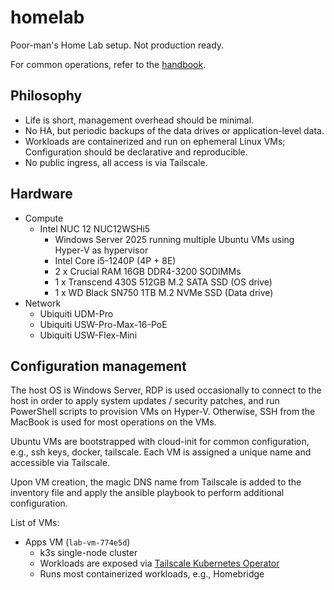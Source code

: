 # homelab

Poor-man's Home Lab setup. Not production ready.

For common operations, refer to the [handbook](./handbook/).

## Philosophy

- Life is short, management overhead should be minimal.
- No HA, but periodic backups of the data drives or application-level data.
- Workloads are containerized and run on ephemeral Linux VMs; Configuration should be declarative and reproducible.
- No public ingress, all access is via Tailscale.

## Hardware

- Compute
  - Intel NUC 12 NUC12WSHi5
    - Windows Server 2025 running multiple Ubuntu VMs using Hyper-V as hypervisor
    - Intel Core i5-1240P (4P + 8E)
    - 2 x Crucial RAM 16GB DDR4-3200 SODIMMs
    - 1 x Transcend 430S 512GB M.2 SATA SSD (OS drive)
    - 1 x WD Black SN750 1TB M.2 NVMe SSD (Data drive)
- Network
  - Ubiquiti UDM-Pro
  - Ubiquiti USW-Pro-Max-16-PoE
  - Ubiquiti USW-Flex-Mini

## Configuration management

The host OS is Windows Server, RDP is used occasionally to connect to the host in order to apply system updates / security patches, and run PowerShell scripts to provision VMs on Hyper-V. Otherwise, SSH from the MacBook is used for most operations on the VMs.

Ubuntu VMs are bootstrapped with cloud-init for common configuration, e.g., ssh keys, docker, tailscale. Each VM is assigned a unique name and accessible via Tailscale.

Upon VM creation, the magic DNS name from Tailscale is added to the inventory file and apply the ansible playbook to perform additional configuration.

List of VMs:

- Apps VM (`lab-vm-774e5d`)
  - k3s single-node cluster
  - Workloads are exposed via [Tailscale Kubernetes Operator](https://tailscale.com/kb/1236/kubernetes-operator)
  - Runs most containerized workloads, e.g., Homebridge
